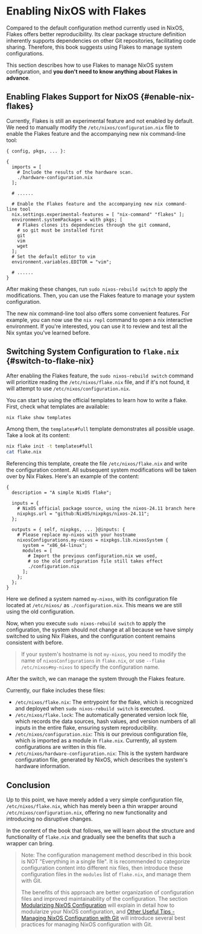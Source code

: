 # Enabling NixOS with Flakes

Compared to the default configuration method currently used in NixOS, Flakes offers better
reproducibility. Its clear package structure definition inherently supports dependencies
on other Git repositories, facilitating code sharing. Therefore, this book suggests using
Flakes to manage system configurations.

This section describes how to use Flakes to manage NixOS system configuration, and **you
don't need to know anything about Flakes in advance**.

## Enabling Flakes Support for NixOS {#enable-nix-flakes}

Currently, Flakes is still an experimental feature and not enabled by default. We need to
manually modify the `/etc/nixos/configuration.nix` file to enable the Flakes feature and
the accompanying new nix command-line tool:

```nix{12,16}
{ config, pkgs, ... }:

{
  imports = [
    # Include the results of the hardware scan.
    ./hardware-configuration.nix
  ];

  # ......

  # Enable the Flakes feature and the accompanying new nix command-line tool
  nix.settings.experimental-features = [ "nix-command" "flakes" ];
  environment.systemPackages = with pkgs; [
    # Flakes clones its dependencies through the git command,
    # so git must be installed first
    git
    vim
    wget
  ];
  # Set the default editor to vim
  environment.variables.EDITOR = "vim";

  # ......
}
```

After making these changes, run `sudo nixos-rebuild switch` to apply the modifications.
Then, you can use the Flakes feature to manage your system configuration.

The new nix command-line tool also offers some convenient features. For example, you can
now use the `nix repl` command to open a nix interactive environment. If you're
interested, you can use it to review and test all the Nix syntax you've learned before.

## Switching System Configuration to `flake.nix` {#switch-to-flake-nix}

After enabling the Flakes feature, the `sudo nixos-rebuild switch` command will prioritize
reading the `/etc/nixos/flake.nix` file, and if it's not found, it will attempt to use
`/etc/nixos/configuration.nix`.

You can start by using the official templates to learn how to write a flake. First, check
what templates are available:

```bash
nix flake show templates
```

Among them, the `templates#full` template demonstrates all possible usage. Take a look at
its content:

```bash
nix flake init -t templates#full
cat flake.nix
```

Referencing this template, create the file `/etc/nixos/flake.nix` and write the
configuration content. All subsequent system modifications will be taken over by Nix
Flakes. Here's an example of the content:

```nix{16}
{
  description = "A simple NixOS flake";

  inputs = {
    # NixOS official package source, using the nixos-24.11 branch here
    nixpkgs.url = "github:NixOS/nixpkgs/nixos-24.11";
  };

  outputs = { self, nixpkgs, ... }@inputs: {
    # Please replace my-nixos with your hostname
    nixosConfigurations.my-nixos = nixpkgs.lib.nixosSystem {
      system = "x86_64-linux";
      modules = [
        # Import the previous configuration.nix we used,
        # so the old configuration file still takes effect
        ./configuration.nix
      ];
    };
  };
}
```

Here we defined a system named `my-nixos`, with its configuration file located at
`/etc/nixos/` as `./configuration.nix`. This means we are still using the old
configuration.

Now, when you execute `sudo nixos-rebuild switch` to apply the configuration, the system
should not change at all because we have simply switched to using Nix Flakes, and the
configuration content remains consistent with before.

> If your system's hostname is not `my-nixos`, you need to modify the name of
> `nixosConfigurations` in `flake.nix`, or use `--flake /etc/nixos#my-nixos` to specify
> the configuration name.

After the switch, we can manage the system through the Flakes feature.

Currently, our flake includes these files:

- `/etc/nixos/flake.nix`: The entrypoint for the flake, which is recognized and deployed
  when `sudo nixos-rebuild switch` is executed.
- `/etc/nixos/flake.lock`: The automatically generated version lock file, which records
  the data sources, hash values, and version numbers of all inputs in the entire flake,
  ensuring system reproducibility.
- `/etc/nixos/configuration.nix`: This is our previous configuration file, which is
  imported as a module in `flake.nix`. Currently, all system configurations are written in
  this file.
- `/etc/nixos/hardware-configuration.nix`: This is the system hardware configuration file,
  generated by NixOS, which describes the system's hardware information.

## Conclusion

Up to this point, we have merely added a very simple configuration file,
`/etc/nixos/flake.nix`, which has merely been a thin wrapper around
`/etc/nixos/configuration.nix`, offering no new functionality and introducing no
disruptive changes. 

In the content of the book that follows, we will learn about the structure and
functionality of `flake.nix` and gradually see the benefits that such a wrapper can
bring.


> Note: The configuration management method described in this book is NOT "Everything in a
> single file". It is recommended to categorize configuration content into different nix
> files, then introduce these configuration files in the `modules` list of `flake.nix`,
> and manage them with Git.
>
> The benefits of this approach are better organization of configuration files and
> improved maintainability of the configuration. The section
> [Modularizing NixOS Configuration](./modularize-the-configuration.md) will explain in
> detail how to modularize your NixOS configuration, and
> [Other Useful Tips - Managing NixOS Configuration with Git](./other-useful-tips.md) will
> introduce several best practices for managing NixOS configuration with Git.

[nix flake - Nix Manual]:
  https://nixos.org/manual/nix/stable/command-ref/new-cli/nix3-flake#flake-inputs
[nixpkgs/flake.nix]: https://github.com/NixOS/nixpkgs/tree/nixos-24.11/flake.nix
[nixpkgs/nixos/lib/eval-config.nix]:
  https://github.com/NixOS/nixpkgs/tree/nixos-24.11/nixos/lib/eval-config.nix
[Module System - Nixpkgs]:
  https://github.com/NixOS/nixpkgs/blob/24.11/doc/module-system/module-system.chapter.md
[nixpkgs/nixos-24.11/lib/modules.nix - _module.args]:
  https://github.com/NixOS/nixpkgs/blob/nixos-24.11/lib/modules.nix#L122-L184
[nixpkgs/nixos-24.11/nixos/doc/manual/development/option-types.section.md#L237-L244]:
  https://github.com/NixOS/nixpkgs/blob/nixos-24.11/nixos/doc/manual/development/option-types.section.md?plain=1#L237-L244
